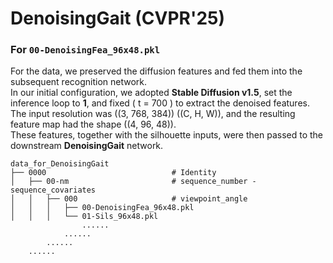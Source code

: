 # DenoisingGait (CVPR'25)
### For `00-DenoisingFea_96x48.pkl`

For the data, we preserved the diffusion features and fed them into the subsequent recognition network.  
In our initial configuration, we adopted **Stable Diffusion v1.5**, set the inference loop to **1**, and fixed \( t = 700 \) to extract the denoised features.  
The input resolution was \((3, 768, 384)\) \((C, H, W)\), and the resulting feature map had the shape \((4, 96, 48)\).  
These features, together with the silhouette inputs, were then passed to the downstream **DenoisingGait** network.



```
data_for_DenoisingGait
├── 0000                            # Identity
│   ├── 00-nm                       # sequence_number - sequence_covariates
│   │   ├── 000                     # viewpoint_angle
│   │   │   ├── 00-DenoisingFea_96x48.pkl                
│   │   │   └── 01-Sils_96x48.pkl       
                ......
            ......
        ......
    ......
```

